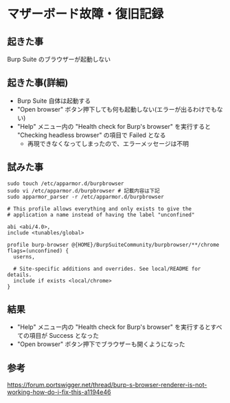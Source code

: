# マザーボード故障・復旧記録

## 起きた事
Burp Suite のブラウザーが起動しない

## 起きた事(詳細)
- Burp Suite 自体は起動する
- "Open browser" ボタン押下しても何も起動しない(エラーが出るわけでもない)
- "Help" メニュー内の "Health check for Burp's browser" を実行すると "Checking headless browser" の項目で Failed となる
  - 再現できなくなってしまったので、エラーメッセージは不明

## 試みた事

```shell
sudo touch /etc/apparmor.d/burpbrowser
sudo vi /etc/apparmor.d/burpbrowser # 記載内容は下記
sudo apparmor_parser -r /etc/apparmor.d/burpbrowser
```

```
# This profile allows everything and only exists to give the
# application a name instead of having the label "unconfined"

abi <abi/4.0>,
include <tunables/global>

profile burp-browser @{HOME}/BurpSuiteCommunity/burpbrowser/**/chrome flags=(unconfined) {
  userns,

  # Site-specific additions and overrides. See local/README for details.
  include if exists <local/chrome>
}
```

## 結果

- "Help" メニュー内の "Health check for Burp's browser" を実行するとすべての項目が Success となった
- "Open browser" ボタン押下でブラウザーも開くようになった

## 参考

https://forum.portswigger.net/thread/burp-s-browser-renderer-is-not-working-how-do-i-fix-this-a1194e46
